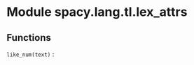 Module spacy.lang.tl.lex_attrs
==============================

Functions
---------

    
`like_num(text)`
: